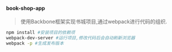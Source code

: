 #### book-shop-app

> 使用Backbone框架实现书城项目,通过webpack进行代码的组织.

```bash
npm install #安装项目的依赖项
webpack-dev-server #运行项目,修改代码后会自动刷新浏览器
webpack -p #生成发布版本
```
